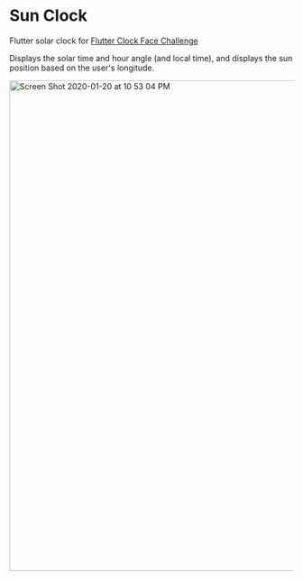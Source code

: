 # Sun Clock

Flutter solar clock for [Flutter Clock Face Challenge](https://flutter.dev/clock)

Displays the solar time and hour angle (and local time), and displays the sun position based on the user's longitude.

<img width="870" alt="Screen Shot 2020-01-20 at 10 53 04 PM" src="https://user-images.githubusercontent.com/6836149/72769337-1a18db00-3bd9-11ea-821e-f838d0eaee06.png">